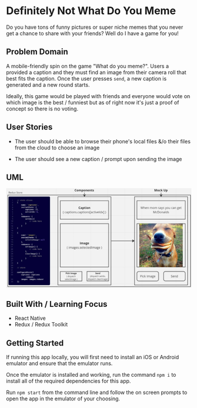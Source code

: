 # Definitely Not What Do You Meme

Do you have tons of funny pictures or super niche memes that you never get a chance to share with your friends? Well do I have a game for you!

## Problem Domain

A mobile-friendly spin on the game "What do you meme?". Users a provided a caption and they must find an image from their camera roll that best fits the caption. Once the user presses `send`, a new caption is generated and a new round starts. 

Ideally, this game would be played with friends and everyone would vote on which image is the best / funniest but as of right now it's just a proof of concept so there is no voting.

## User Stories

- The user should be able to browse their phone's local files &/o their files from the cloud to choose an image

- The user should see a new caption / prompt upon sending the image

## UML
![UML](./UML.JPG)

## Built With / Learning Focus
- React Native
- Redux / Redux Toolkit

## Getting Started
If running this app locally, you will first need to install an iOS or Android emulator and ensure that the emulator runs.

Once the emulator is installed and working, run the command `npm i` to install all of the required dependencies for this app.

Run `npm start` from the command line and follow the on screen prompts to open the app in the emulator of your choosing.